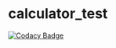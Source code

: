 # calculator_test

[![Codacy Badge](https://api.codacy.com/project/badge/Grade/29cf9e1176d84cda9a1fa6fa3d3e5a9c)](https://app.codacy.com/manual/stepin104493/calculator_test?utm_source=github.com&utm_medium=referral&utm_content=stepin104493/calculator_test&utm_campaign=Badge_Grade_Dashboard)